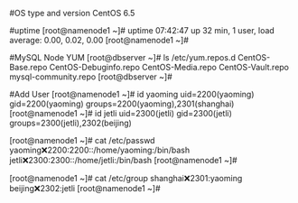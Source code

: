 #OS type and version
CentOS 6.5

#uptime
[root@namenode1 ~]# uptime
 07:42:47 up 32 min,  1 user,  load average: 0.00, 0.02, 0.00
[root@namenode1 ~]# 

#MySQL Node YUM
[root@dbserver ~]# ls /etc/yum.repos.d
CentOS-Base.repo  CentOS-Debuginfo.repo  CentOS-Media.repo  CentOS-Vault.repo  mysql-community.repo
[root@dbserver ~]# 

#Add User
[root@namenode1 ~]# id yaoming
uid=2200(yaoming) gid=2200(yaoming) groups=2200(yaoming),2301(shanghai)
[root@namenode1 ~]# id jetli
uid=2300(jetli) gid=2300(jetli) groups=2300(jetli),2302(beijing)

[root@namenode1 ~]# cat /etc/passwd
yaoming:x:2200:2200::/home/yaoming:/bin/bash
jetli:x:2300:2300::/home/jetli:/bin/bash
[root@namenode1 ~]# 

[root@namenode1 ~]# cat /etc/group
shanghai:x:2301:yaoming
beijing:x:2302:jetli
[root@namenode1 ~]# 


